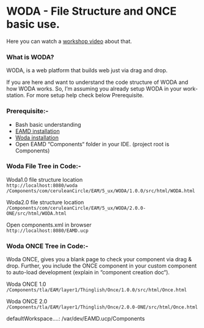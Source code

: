 # WODA - File Structure and ONCE basic use.

Here you can watch a [workshop video](http://wo-da.de/RAW/2cuDevVideos/200603_11:14_Sprint-3_Integration_Bootstrap.mp4) about that.

### What is WODA?

WODA, is a web platform that builds web just via drag and drop.

If you are here and want to understand the code structure of WODA and how WODA works. So, I’m assuming you already setup WODA in your work-station. For more setup help check below Prerequisite.

### Prerequisite:-

- Bash basic understanding
- [EAMD installation](../../../../../2cu.atlassian.net/wiki/spaces/CCU/pages/38436869/ONCE_Documentation.md#Getting-Started-Overview)
- [Woda installation](../../../../../2cu.atlassian.net/wiki/spaces/CCU/pages/38436869/ONCE_Documentation.md#start-with-a-naked-bash)
- Open EAMD “Components“ folder in your IDE. (project root is Components)

### Woda File Tree in Code:-

Woda1.0 file structure location  
`http://localhost:8080/woda`  
`/Components/com/ceruleanCircle/EAM/5_ux/WODA/1.0.0/src/html/WODA.html`  
  
Woda2.0 file structure location  
`/Components/com/ceruleanCircle/EAM/5_ux/WODA/2.0.0-ONE/src/html/WODA.html`  
  
Open components.xml in browser  
`http://localhost:8080/EAMD.ucp` <Find your file loction>

### Woda ONCE Tree in Code:-

Woda ONCE, gives you a blank page to check your component via drag & drop. Further, you include the ONCE component in your custom component to auto-load development (explain in “component creation doc“).

Woda ONCE 1.0  
`/Components/tla/EAM/layer1/Thinglish/Once/1.0.0/src/html/Once.html`

Woda ONCE 2.0  
`/Components/tla/EAM/layer1/Thinglish/Once/2.0.0-ONE/src/html/Once.html`

defaultWorkspace....: /var/dev/EAMD.ucp/Components